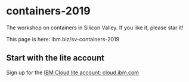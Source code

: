 # containers-2019
The workshop on containers in Silicon Valley. If you like it, please star it!

This page is here:
ibm.biz/sv-containers-2019

## Start with the lite account

Sign up for the [IBM Cloud lite account: cloud.ibm.com](https://ibm.biz/Bd2HGQ)
